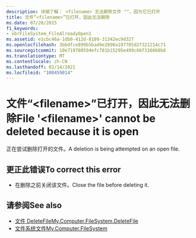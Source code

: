 ```yaml
---
description: 详细了解： <filename> 无法删除文件 ""，因为它已打开
title: 文件“<filename>”已打开，因此无法删除
ms.date: 07/20/2015
f1_keywords:
- vbrFileSystem_FileAlreadyOpen1
ms.assetid: e1cbc46a-1db0-412d-8109-31342ec9d327
ms.openlocfilehash: 3bbdfce899b5ba49e2898a197705d2f321214c71
ms.sourcegitcommit: 10e719780594efc781b15295e499c66f316068b8
ms.translationtype: MT
ms.contentlocale: zh-CN
ms.lasthandoff: 02/14/2021
ms.locfileid: "100459014"
---
```

# <a name="file-filename-cannot-be-deleted-because-it-is-open"></a><span data-ttu-id="f5b96-103">文件“\<filename>”已打开，因此无法删除</span><span class="sxs-lookup"><span data-stu-id="f5b96-103">File '\<filename>' cannot be deleted because it is open</span></span>

<span data-ttu-id="f5b96-104">正在尝试删除打开的文件。</span><span class="sxs-lookup"><span data-stu-id="f5b96-104">A deletion is being attempted on an open file.</span></span>  
  
## <a name="to-correct-this-error"></a><span data-ttu-id="f5b96-105">更正此错误</span><span class="sxs-lookup"><span data-stu-id="f5b96-105">To correct this error</span></span>  
  
- <span data-ttu-id="f5b96-106">在删除之前关闭该文件。</span><span class="sxs-lookup"><span data-stu-id="f5b96-106">Close the file before deleting it.</span></span>  
  
## <a name="see-also"></a><span data-ttu-id="f5b96-107">请参阅</span><span class="sxs-lookup"><span data-stu-id="f5b96-107">See also</span></span>

- [<span data-ttu-id="f5b96-108">文件 DeleteFile</span><span class="sxs-lookup"><span data-stu-id="f5b96-108">My.Computer.FileSystem.DeleteFile</span></span>](xref:Microsoft.VisualBasic.FileIO.FileSystem.DeleteFile%2A)
- [<span data-ttu-id="f5b96-109">文件系统文件</span><span class="sxs-lookup"><span data-stu-id="f5b96-109">My.Computer.FileSystem</span></span>](xref:Microsoft.VisualBasic.FileIO.FileSystem)
